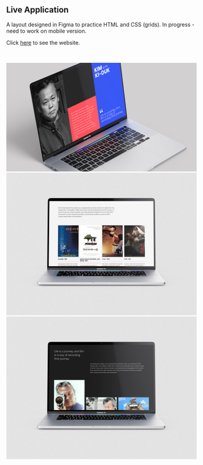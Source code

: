 ## Live Application

A layout designed in Figma to practice HTML and CSS (grids). In progress - need to work on mobile version. 


Click [here](https://marzena-w.github.io/kimkiduk/) to see the website.

<br/>

![the Bean Crew](./images/kimkiduk-1.jpg)
![the Bean Crew](./images/kimkiduk-2.jpg)
![the Bean Crew](./images/kimkiduk-3.jpg)

<br/>
